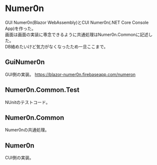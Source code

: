 # Numer0n
GUI Numer0n(Blazor WebAssembly)とCUI Numer0n(.NET Core Console App)を作った。  
画面は画面の実装に専念できるように共通処理はNumer0n.Commonに記述した。  
DB絡めたいけど気力がなくなったため一旦ここまで。  

## GuiNumer0n
GUI側の実装。
https://blazor-numer0n.firebaseapp.com/numeron  

## Numer0n.Common.Test
NUnitのテストコード。

## Numer0n.Common
Numer0nの共通処理。

## Numer0n
CUI側の実装。
